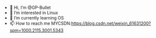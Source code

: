 - 👋 Hi, I’m @GP-Bullet
- 👀 I’m interested in Linux
- 🌱 I’m currently learning OS
- 📫 How to reach me MYCSDN:https://blog.csdn.net/weixin_61631200?spm=1000.2115.3001.5343

<!---
GP-Bullet/GP-Bullet is a ✨ special ✨ repository because its `README.md` (this file) appears on your GitHub profile.
You can click the Preview link to take a look at your changes.
--->
